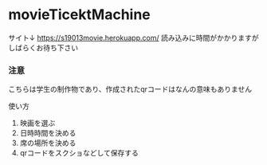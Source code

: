 # movieTicektMachine
サイト↓ 
https://s19013movie.herokuapp.com/
読み込みに時間がかかりますがしばらくお待ち下さい

### 注意
こちらは学生の制作物であり、作成されたqrコードはなんの意味もありません

使い方
1. 映画を選ぶ
2. 日時時間を決める
3. 席の場所を決める
4. qrコードをスクショなどして保存する


